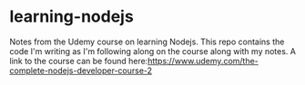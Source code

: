 # learning-nodejs
Notes from the Udemy course on learning Nodejs. This repo contains the code I'm writing as I'm following along on the course along with my notes. A link to the course can be found here:https://www.udemy.com/the-complete-nodejs-developer-course-2
